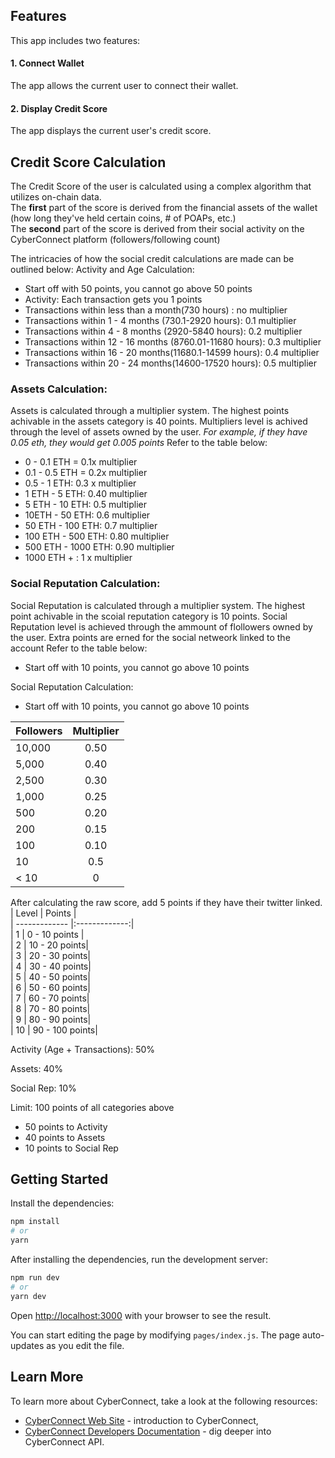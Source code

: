 ## Features

This app includes two features:

#### 1. Connect Wallet

The app allows the current user to connect their wallet.

#### 2. Display Credit Score

The app displays the current user's credit score.

## Credit Score Calculation

The Credit Score of the user is calculated using a complex algorithm that utilizes on-chain data.  
The **first** part of the score is derived from the financial assets of the wallet (how long they've held certain coins, # of POAPs, etc.)  
The **second** part of the score is derived from their social activity on the CyberConnect platform (followers/following count)  

The intricacies of how the social credit calculations are made can be outlined below:
Activity and Age Calculation: 

 - Start off with 50 points, you cannot go above 50 points 
 - Activity: Each transaction gets you 1 points 
 - Transactions within less than a month(730 hours) : no multiplier 
 - Transactions within 1 - 4 months (730.1-2920 hours): 0.1 multiplier  
 - Transactions within 4 - 8 months (2920-5840 hours): 0.2 multiplier 
 - Transactions within 12 - 16 months (8760.01-11680 hours): 0.3 multiplier
 - Transactions within 16 - 20 months(11680.1-14599 hours): 0.4 multiplier  
 - Transactions within 20 - 24 months(14600-17520 hours): 0.5 multiplier


### Assets Calculation:
Assets is calculated through a multiplier system. The highest points achivable in the assets category is 40 points. Multipliers level is achived through the level of assets owned by the user. *For example, if they have 0.05 eth, they would get 0.005 points*
Refer to the table below:

 - 0 - 0.1 ETH = 0.1x multiplier 
 - 0.1 - 0.5 ETH = 0.2x multiplier 
 - 0.5 - 1 ETH: 0.3 x multiplier 
 - 1 ETH - 5 ETH: 0.40 multiplier 
 - 5 ETH - 10 ETH: 0.5 multiplier 
 - 10ETH - 50 ETH: 0.6 multiplier 
 - 50 ETH - 100 ETH: 0.7 multiplier 
 - 100 ETH - 500 ETH: 0.80 multiplier 
 - 500 ETH - 1000 ETH: 0.90 multiplier 
 - 1000 ETH + : 1 x multiplier 


### Social Reputation Calculation: 
Social Reputation is calculated through a multiplier system. The highest point achivable in the scoial reputation category is 10 points. Social Reputation level is achieved through the ammount of flollowers owned by the user. Extra points are erned for the social netweork linked to the account
Refer to the table below:

 - Start off with 10 points, you cannot go above 10 points 


Social Reputation Calculation: 
 - Start off with 10 points, you cannot go above 10 points  

| Followers     | Multiplier    |  
| ------------- |:-------------:|  
| 10,000        | 0.50          |  
| 5,000         | 0.40          |  
| 2,500         | 0.30          |  
| 1,000         | 0.25          |  
| 500           | 0.20          |  
| 200           | 0.15          |  
| 100           | 0.10          |  
| 10            | 0.5           |  
| < 10          | 0             |   


After calculating the raw score, add 5 points if they have their twitter linked.
| Level         | Points        |  
| ------------- |:-------------:|  
| 1             | 0 - 10 points |  
| 2             | 10 - 20 points|  
| 3             | 20 - 30 points|  
| 4             | 30 - 40 points|  
| 5             | 40 - 50 points|  
| 6             | 50 - 60 points|  
| 7             | 60 - 70 points|  
| 8             | 70 - 80 points|  
| 9             | 80 - 90 points|  
| 10            | 90 - 100 points|  

Activity (Age + Transactions): 50%

Assets: 40%

Social Rep: 10%

Limit: 100 points of all categories above
 - 50 points to Activity
 - 40 points to Assets
 - 10 points to Social Rep

## Getting Started

Install the dependencies:

```bash
npm install
# or
yarn
```

After installing the dependencies, run the development server:

```bash
npm run dev
# or
yarn dev
```

Open [http://localhost:3000](http://localhost:3000) with your browser to see the result.

You can start editing the page by modifying `pages/index.js`. The page auto-updates as you edit the file.

## Learn More

To learn more about CyberConnect, take a look at the following resources:

- [CyberConnect Web Site](https://cyberconnect.me/) - introduction to CyberConnect,
- [CyberConnect Developers Documentation](https://docs.cyberconnect.me/) - dig deeper into CyberConnect API.
